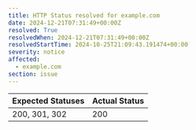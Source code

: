 ```yaml
---
title: HTTP Status resolved for example.com
date: 2024-12-21T07:31:49+00:00Z
resolved: True
resolvedWhen: 2024-12-21T07:31:49+00:00Z
resolvedStartTime: 2024-10-25T21:09:43.191474+00:00
severity: notice
affected:
  - example.com
section: issue
---
```


| Expected Statuses | Actual Status  |
|-------------------|----------------|
| 200, 301, 302 | 200 |
